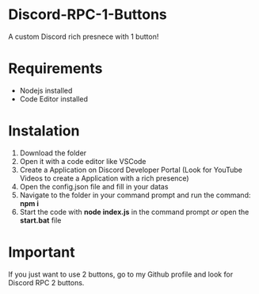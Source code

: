 # Discord-RPC-1-Buttons
A custom Discord rich presnece with 1 button! 

# Requirements
- Nodejs installed
- Code Editor installed

# Instalation
1. Download the folder
2. Open it with a code editor like VSCode
3. Create a Application on Discord Developer Portal (Look for YouTube Videos to create a Application with a rich presence)
4. Open the config.json file and fill in your datas
5. Navigate to the folder in your command prompt and run the command: **npm i**
6. Start the code with **node index.js** in the command prompt *or* open the **start.bat** file

# Important
If you just want to use 2 buttons, go to my Github profile and look for Discord RPC 2 buttons.

